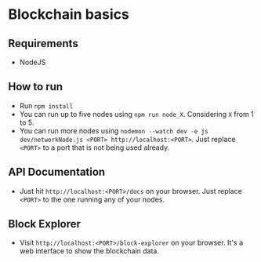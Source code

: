# Blockchain basics
 
## Requirements
- NodeJS
 
## How to run
- Run `npm install`
- You can run up to five nodes using `npm run node_X`. Considering `X` from 1 to 5.
- You can run more nodes using `nodemon --watch dev -e js dev/networkNode.js <PORT> http://localhost:<PORT>`. Just replace `<PORT>` to a port that is not being used already.

## API Documentation
- Just hit `http://localhost:<PORT>/docs` on your browser. Just replace `<PORT>` to the one running any of your nodes.

## Block Explorer
- Visit `http://localhost:<PORT>/block-explorer` on your browser. It's a web interface to show the blockchain data.
